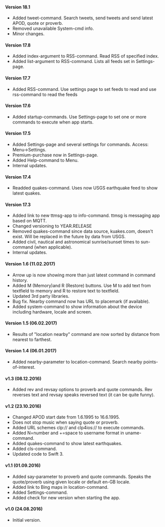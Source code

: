 #### Version 18.1

- Added tweet-command. Search tweets, send tweets and send latest APOD, quote or proverb.
- Removed unavailable System-cmd info.
- Minor changes.

#### Version 17.8

- Added index-argument to RSS-command. Read RSS of specified index.
- Added list-argument to RSS-command. Lists all feeds set in Settings-page.


#### Version 17.7

- Added RSS-command. Use settings page to set feeds to read and use rss-command to read the feeds

#### Version 17.6

- Added startup-commands. Use Settings-page to set one or more commands to execute when app starts.

#### Version 17.5

- Added Settings-page and several settings for commands. Access: Menu->Settings.
- Premium-purchase now in Settings-page.
- Added Help-command to Menu.
- Internal updates.

#### Version 17.4

- Readded quakes-command. Uses now USGS earthquake feed to show latest quakes.

#### Version 17.3

- Added link to new ttmsg-app to info-command. ttmsg is messaging app based on MQTT.
- Changed versioning to YEAR.RELEASE
- Removed quakes-command since data source, kuakes.com, doesn't exist. Will be
  replaced in the future by data from USGS.
- Added civil, nautical and astronomical sunrise/sunset times to sun-command (when applicable).
- Internal updates.

#### Version 1.6 (11.02.2017)

- Arrow up is now showing more than just latest command in command history.
- Added M (Memory)and R (Restore) buttons. Use M to add text from textfield to memory and R to restore text to textfield.
- Updated 3rd party libraries.
- Bug fix. Nearby command now has URL to placemark (if available).
- Added system-command to show information about the device including hardware, locale and screen.

#### Version 1.5 (06.02.2017)

- Results of "location nearby" command are now sorted by distance from nearest to farthest.

#### Version 1.4 (06.01.2017)

- Added nearby-parameter to location-command. Search nearby points-of-interest.

#### v1.3 (08.12.2016)

- Added rev and revsay options to proverb and quote commands. Rev reverses text and revsay speaks reversed text (it can be quite funny).

#### v1.2 (23.10.2016)

- Changed APOD start date from 1.6.1995 to 16.6.1995.
- Does not stop music when saying quote or proverb.
- Added URL schemes clp:// and clp4ios:// to execute commands.
- Added N=number and +=space to username format in uname-command.
- Added quakes-command to show latest earthquakes.
- Added cls-command.
- Updated code to Swift 3.

#### v1.1 (01.09.2016)

- Added say-parameter to proverb and quote commands. Speaks the quote/proverb using given locale or default en-GB locale.
- Added link to Bing maps in location-command.
- Added Settings-command.
- Added check for new version when starting the app.

#### v1.0 (24.08.2016)

- Initial version.

